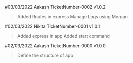 #03/03/2022 Aakash TicketNumber-0002  v1.0.2
> Added Routes in express
> Manage Logs using Morgan

#02/03/2022 Nikita TicketNumber-0001  v1.0.1
> Added express in app
> Added start command

#02/03/2022 Aakash TicketNumber-0000  v1.0.0
> Define the structure of app
